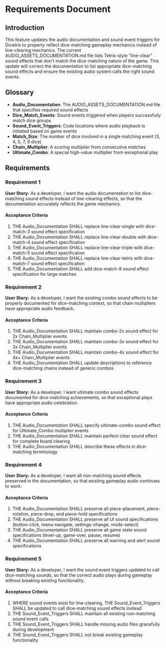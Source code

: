 # Requirements Document

## Introduction

This feature updates the audio documentation and sound event triggers for Dicetrix to properly reflect dice-matching gameplay mechanics instead of line-clearing mechanics. The current AUDIO_ASSETS_DOCUMENTATION.md file lists Tetris-style "line-clear" sound effects that don't match the dice-matching nature of the game. This update will correct the documentation to list appropriate dice-matching sound effects and ensure the existing audio system calls the right sound events.

## Glossary

- **Audio_Documentation**: The AUDIO_ASSETS_DOCUMENTATION.md file that specifies required sound effects
- **Dice_Match_Events**: Sound events triggered when players successfully match dice groups
- **Sound_Event_Triggers**: Code locations where audio playback is initiated based on game events
- **Match_Size**: The number of dice involved in a single matching event (3, 4, 5, 7, 9 dice)
- **Chain_Multiplier**: A scoring multiplier from consecutive matches
- **Ultimate_Combo**: A special high-value multiplier from exceptional play

## Requirements

### Requirement 1

**User Story:** As a developer, I want the audio documentation to list dice-matching sound effects instead of line-clearing effects, so that the documentation accurately reflects the game mechanics.

#### Acceptance Criteria

1. THE Audio_Documentation SHALL replace line-clear-single with dice-match-3 sound effect specification
2. THE Audio_Documentation SHALL replace line-clear-double with dice-match-4 sound effect specification  
3. THE Audio_Documentation SHALL replace line-clear-triple with dice-match-5 sound effect specification
4. THE Audio_Documentation SHALL replace line-clear-tetris with dice-match-7 sound effect specification
5. THE Audio_Documentation SHALL add dice-match-9 sound effect specification for large matches

### Requirement 2

**User Story:** As a developer, I want the existing combo sound effects to be properly documented for dice-matching context, so that chain multipliers have appropriate audio feedback.

#### Acceptance Criteria

1. THE Audio_Documentation SHALL maintain combo-2x sound effect for 2x Chain_Multiplier events
2. THE Audio_Documentation SHALL maintain combo-3x sound effect for 3x Chain_Multiplier events
3. THE Audio_Documentation SHALL maintain combo-4x sound effect for 4x+ Chain_Multiplier events
4. THE Audio_Documentation SHALL update descriptions to reference dice-matching chains instead of generic combos

### Requirement 3

**User Story:** As a developer, I want ultimate combo sound effects documented for dice-matching achievements, so that exceptional plays have appropriate audio celebration.

#### Acceptance Criteria

1. THE Audio_Documentation SHALL specify ultimate-combo sound effect for Ultimate_Combo multiplier events
2. THE Audio_Documentation SHALL maintain perfect-clear sound effect for complete board clearing
3. THE Audio_Documentation SHALL describe these effects in dice-matching terminology

### Requirement 4

**User Story:** As a developer, I want all non-matching sound effects preserved in the documentation, so that existing gameplay audio continues to work.

#### Acceptance Criteria

1. THE Audio_Documentation SHALL preserve all piece-placement, piece-rotation, piece-drop, and piece-hold specifications
2. THE Audio_Documentation SHALL preserve all UI sound specifications (button-click, menu-navigate, settings-change, mode-select)
3. THE Audio_Documentation SHALL preserve all game state sound specifications (level-up, game-over, pause, resume)
4. THE Audio_Documentation SHALL preserve all warning and alert sound specifications

### Requirement 5

**User Story:** As a developer, I want the sound event triggers updated to call dice-matching sounds, so that the correct audio plays during gameplay without breaking existing functionality.

#### Acceptance Criteria

1. WHERE sound events exist for line-clearing, THE Sound_Event_Triggers SHALL be updated to call dice-matching sound effects instead
2. THE Sound_Event_Triggers SHALL maintain all existing non-matching sound event calls
3. THE Sound_Event_Triggers SHALL handle missing audio files gracefully during development
4. THE Sound_Event_Triggers SHALL not break existing gameplay functionality

